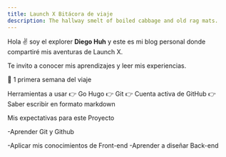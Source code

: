 ```yaml
---
title: Launch X Bitácora de viaje
description: The hallway smelt of boiled cabbage and old rag mats.
---
```


Hola ✌️  soy el explorer **Diego Huh** y este es mi blog personal donde compartiré mis aventuras de Launch X.

Te invito a conocer mis aprendizajes y leer mis experiencias.

🚀
1 primera semana del viaje

Herramientas  a usar 
👉 Go Hugo
👉 Git
👉 Cuenta activa de GitHub
👉 Saber escribir en formato markdown

Mis expectativas para este Proyecto

-Aprender Git y Github

-Aplicar mis conocimientos de Front-end
-Aprender a diseñar Back-end

